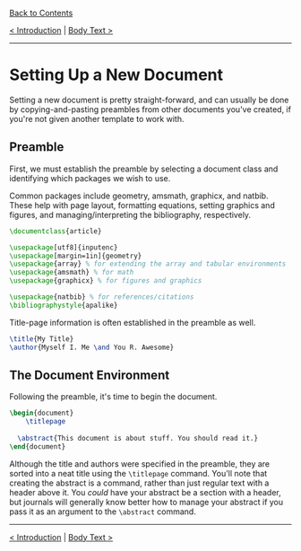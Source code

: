 [Back to Contents](../CONTENTS.md)

[< Introduction](Introduction.md) | [Body Text >](BodyText.md)

---

# Setting Up a New Document #

Setting a new document is pretty straight-forward, and can usually be done by copying-and-pasting preambles from other documents you've created, if you're not given another template to work with.

## Preamble ##

First, we must establish the preamble by selecting a document class and identifying which packages we wish to use.

Common packages include geometry, amsmath, graphicx, and natbib. These help with page layout, formatting equations, setting graphics and figures, and managing/interpreting the bibliography, respectively.

```latex
\documentclass{article}

\usepackage[utf8]{inputenc}
\usepackage[margin=1in]{geometry}
\usepackage{array} % for extending the array and tabular environments
\usepackage{amsmath} % for math
\usepackage{graphicx} % for figures and graphics

\usepackage{natbib} % for references/citations
\bibliographystyle{apalike}
```

Title-page information is often established in the preamble as well.

```latex
\title{My Title}
\author{Myself I. Me \and You R. Awesome}
```

## The Document Environment ##

Following the preamble, it's time to begin the document.

```latex
\begin{document}
	\titlepage
  
  \abstract{This document is about stuff. You should read it.}
\end{document}
```

Although the title and authors were specified in the preamble, they are sorted into a neat title using the ```\titlepage``` command. You'll note that creating the abstract is a command, rather than just regular text with a header above it. You *could* have your abstract be a section with a header, but journals will generally know better how to manage your abstract if you pass it as an argument to the ```\abstract``` command.

---

[< Introduction](Introduction.md) | [Body Text >](BodyText.md)
